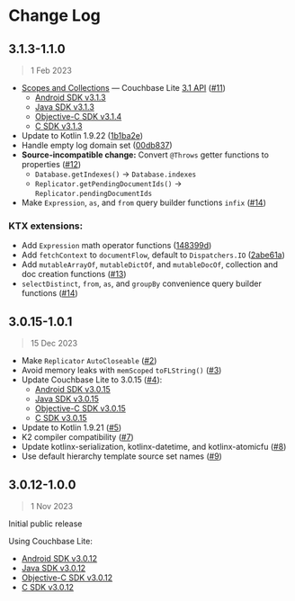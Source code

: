 # Change Log

## 3.1.3-1.1.0
> 1 Feb 2023

* [Scopes and Collections](https://kotbase.dev/scopes-and-collections/) — Couchbase Lite [3.1 API](
  https://docs.couchbase.com/couchbase-lite/3.1/cbl-whatsnew.html) ([#11](https://github.com/jeffdgr8/kotbase/pull/11))
    * [Android SDK v3.1.3](https://docs.couchbase.com/couchbase-lite/3.1/android/releasenotes.html#maint-3-1-3)
    * [Java SDK v3.1.3](https://docs.couchbase.com/couchbase-lite/3.1/java/releasenotes.html#maint-3-1-3)
    * [Objective-C SDK v3.1.4](https://docs.couchbase.com/couchbase-lite/3.1/objc/releasenotes.html#maint-3-1-4)
    * [C SDK v3.1.3](https://docs.couchbase.com/couchbase-lite/3.1/c/releasenotes.html#maint-3-1-3)
* Update to Kotlin 1.9.22 ([1b1ba2e](
  https://github.com/jeffdgr8/kotbase/commit/1b1ba2e1b850006d425a5c1ea25a0e4f54a96870))
* Handle empty log domain set ([00db837](
  https://github.com/jeffdgr8/kotbase/commit/00db8379c5657a8c3719c897811c43540f517378))
* **Source-incompatible change:** Convert `@Throws` getter functions to properties ([#12](
  https://github.com/jeffdgr8/kotbase/pull/12))
    * `Database.getIndexes()` -> `Database.indexes`
    * `Replicator.getPendingDocumentIds()` -> `Replicator.pendingDocumentIds`
* Make `Expression`, `as`, and `from` query builder functions `infix` ([#14](
  https://github.com/jeffdgr8/kotbase/pull/14))

### KTX extensions:

* Add `Expression` math operator functions ([148399d](
  https://github.com/jeffdgr8/kotbase/commit/148399d8e692a9f32d8fe82d00e544d1e72ba573))
* Add `fetchContext` to `documentFlow`, default to `Dispatchers.IO` ([2abe61a](
  https://github.com/jeffdgr8/kotbase/commit/2abe61ab52dd98edd4b90b029d4277ccbd9332e0))
* Add `mutableArrayOf`, `mutableDictOf`, and `mutableDocOf`, collection and doc creation functions ([#13](
  https://github.com/jeffdgr8/kotbase/pull/13))
* `selectDistinct`, `from`, `as`, and `groupBy` convenience query builder functions ([#14](
  https://github.com/jeffdgr8/kotbase/pull/14))

## 3.0.15-1.0.1
> 15 Dec 2023

* Make `Replicator` `AutoCloseable` ([#2](https://github.com/jeffdgr8/kotbase/pull/2))
* Avoid memory leaks with `memScoped` `toFLString()` ([#3](https://github.com/jeffdgr8/kotbase/pull/3))
* Update Couchbase Lite to 3.0.15 ([#4](https://github.com/jeffdgr8/kotbase/pull/4)):
    * [Android SDK v3.0.15](https://docs.couchbase.com/couchbase-lite/3.0/android/releasenotes.html#maint-3-0-15)
    * [Java SDK v3.0.15](https://docs.couchbase.com/couchbase-lite/3.0/java/releasenotes.html#maint-3-0-15)
    * [Objective-C SDK v3.0.15](https://docs.couchbase.com/couchbase-lite/3.0/objc/releasenotes.html#maint-3-0-15)
    * [C SDK v3.0.15](https://docs.couchbase.com/couchbase-lite/3.0/c/releasenotes.html#maint-3-0-15)
* Update to Kotlin 1.9.21 ([#5](https://github.com/jeffdgr8/kotbase/pull/5))
* K2 compiler compatibility ([#7](https://github.com/jeffdgr8/kotbase/pull/7))
* Update kotlinx-serialization, kotlinx-datetime, and kotlinx-atomicfu ([#8](
  https://github.com/jeffdgr8/kotbase/pull/8))
* Use default hierarchy template source set names ([#9](https://github.com/jeffdgr8/kotbase/pull/9))

## 3.0.12-1.0.0
> 1 Nov 2023

Initial public release

Using Couchbase Lite:

* [Android SDK v3.0.12](https://docs.couchbase.com/couchbase-lite/3.0/android/releasenotes.html#maint-3-0-12)
* [Java SDK v3.0.12](https://docs.couchbase.com/couchbase-lite/3.0/java/releasenotes.html#maint-3-0-12)
* [Objective-C SDK v3.0.12](https://docs.couchbase.com/couchbase-lite/3.0/objc/releasenotes.html#maint-3-0-12)
* [C SDK v3.0.12](https://docs.couchbase.com/couchbase-lite/3.0/c/releasenotes.html#maint-3-0-12)
